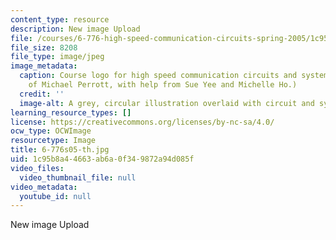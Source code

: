 ```yaml
---
content_type: resource
description: New image Upload
file: /courses/6-776-high-speed-communication-circuits-spring-2005/1c95b8a44663ab6a0f349872a94d085f_6-776s05-th.jpg
file_size: 8208
file_type: image/jpeg
image_metadata:
  caption: Course logo for high speed communication circuits and systems. (Image courtesy
    of Michael Perrott, with help from Sue Yee and Michelle Ho.)
  credit: ''
  image-alt: A grey, circular illustration overlaid with circuit and system diagrams.
learning_resource_types: []
license: https://creativecommons.org/licenses/by-nc-sa/4.0/
ocw_type: OCWImage
resourcetype: Image
title: 6-776s05-th.jpg
uid: 1c95b8a4-4663-ab6a-0f34-9872a94d085f
video_files:
  video_thumbnail_file: null
video_metadata:
  youtube_id: null
---
```

New image Upload